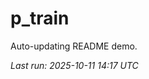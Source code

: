 # p_train

Auto-updating README demo.

<!--START_SECTION:status-->
_Last run: 2025-10-11 14:17 UTC_
<!--END_SECTION:status-->

















































































































































































































































































































































































































































































































































































































































































































































































































































































































































































































































































































































